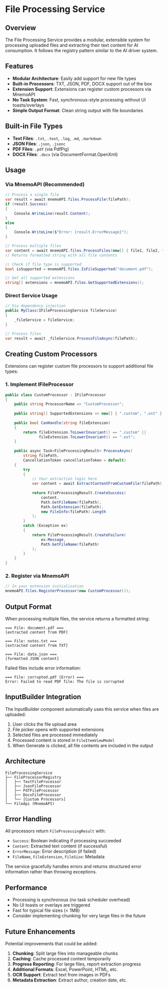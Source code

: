 # File Processing Service

## Overview

The File Processing Service provides a modular, extensible system for processing uploaded files and extracting their text content for AI consumption. It follows the registry pattern similar to the AI driver system.

## Features

- **Modular Architecture**: Easily add support for new file types
- **Built-in Processors**: TXT, JSON, PDF, DOCX support out of the box
- **Extension Support**: Extensions can register custom processors via MnemoAPI
- **No Task System**: Fast, synchronous-style processing without UI toasts/overlays
- **Simple Output Format**: Clean string output with file boundaries

## Built-in File Types

- **Text Files**: `.txt`, `.text`, `.log`, `.md`, `.markdown`
- **JSON Files**: `.json`, `.jsonc`
- **PDF Files**: `.pdf` (via PdfPig)
- **DOCX Files**: `.docx` (via DocumentFormat.OpenXml)

## Usage

### Via MnemoAPI (Recommended)

```csharp
// Process a single file
var result = await mnemoAPI.files.ProcessFile(filePath);
if (result.Success)
{
    Console.WriteLine(result.Content);
}
else
{
    Console.WriteLine($"Error: {result.ErrorMessage}");
}

// Process multiple files
var content = await mnemoAPI.files.ProcessFiles(new[] { file1, file2, file3 });
// Returns formatted string with all file contents

// Check if file type is supported
bool isSupported = mnemoAPI.files.IsFileSupported("document.pdf");

// Get all supported extensions
string[] extensions = mnemoAPI.files.GetSupportedExtensions();
```

### Direct Service Usage

```csharp
// Via dependency injection
public MyClass(IFileProcessingService fileService)
{
    _fileService = fileService;
}

// Process files
var result = await _fileService.ProcessFileAsync(filePath);
```

## Creating Custom Processors

Extensions can register custom file processors to support additional file types:

### 1. Implement IFileProcessor

```csharp
public class CustomProcessor : IFileProcessor
{
    public string ProcessorName => "CustomProcessor";
    
    public string[] SupportedExtensions => new[] { ".custom", ".ext" };
    
    public bool CanHandle(string fileExtension)
    {
        return fileExtension.ToLowerInvariant() == ".custom" ||
               fileExtension.ToLowerInvariant() == ".ext";
    }
    
    public async Task<FileProcessingResult> ProcessAsync(
        string filePath, 
        CancellationToken cancellationToken = default)
    {
        try
        {
            // Your extraction logic here
            var content = await ExtractContentFromCustomFile(filePath);
            
            return FileProcessingResult.CreateSuccess(
                content,
                Path.GetFileName(filePath),
                Path.GetExtension(filePath),
                new FileInfo(filePath).Length
            );
        }
        catch (Exception ex)
        {
            return FileProcessingResult.CreateFailure(
                ex.Message,
                Path.GetFileName(filePath)
            );
        }
    }
}
```

### 2. Register via MnemoAPI

```csharp
// In your extension initialization
mnemoAPI.files.RegisterProcessor(new CustomProcessor());
```

## Output Format

When processing multiple files, the service returns a formatted string:

```
=== File: document.pdf ===
[extracted content from PDF]

=== File: notes.txt ===
[extracted content from TXT]

=== File: data.json ===
[formatted JSON content]
```

Failed files include error information:

```
=== File: corrupted.pdf (Error) ===
Error: Failed to read PDF file: The file is corrupted
```

## InputBuilder Integration

The InputBuilder component automatically uses this service when files are uploaded:

1. User clicks the file upload area
2. File picker opens with supported extensions
3. Selected files are processed immediately
4. Processed content is stored in `FileItemViewModel`
5. When Generate is clicked, all file contents are included in the output

## Architecture

```
FileProcessingService
├── FileProcessorRegistry
│   ├── TextFileProcessor
│   ├── JsonFileProcessor
│   ├── PdfFileProcessor
│   ├── DocxFileProcessor
│   └── [Custom Processors]
└── FileApi (MnemoAPI)
```

## Error Handling

All processors return `FileProcessingResult` with:
- `Success`: Boolean indicating if processing succeeded
- `Content`: Extracted text content (if successful)
- `ErrorMessage`: Error description (if failed)
- `FileName`, `FileExtension`, `FileSize`: Metadata

The service gracefully handles errors and returns structured error information rather than throwing exceptions.

## Performance

- Processing is synchronous (no task scheduler overhead)
- No UI toasts or overlays are triggered
- Fast for typical file sizes (< 1MB)
- Consider implementing chunking for very large files in the future

## Future Enhancements

Potential improvements that could be added:

1. **Chunking**: Split large files into manageable chunks
2. **Caching**: Cache processed content temporarily
3. **Progress Reporting**: For large files, report extraction progress
4. **Additional Formats**: Excel, PowerPoint, HTML, etc.
5. **OCR Support**: Extract text from images in PDFs
6. **Metadata Extraction**: Extract author, creation date, etc.

